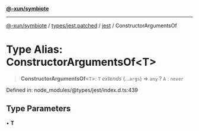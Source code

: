 [**@-xun/symbiote**](../../../../../README.md)

***

[@-xun/symbiote](../../../../../README.md) / [types/jest.patched](../../../README.md) / [jest](../README.md) / ConstructorArgumentsOf

# Type Alias: ConstructorArgumentsOf\<T\>

> **ConstructorArgumentsOf**\<`T`\>: `T` *extends* (...`args`) => `any` ? `A` : `never`

Defined in: node\_modules/@types/jest/index.d.ts:439

## Type Parameters

• **T**
